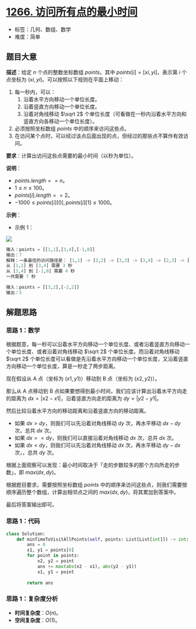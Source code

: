 # [1266. 访问所有点的最小时间](https://leetcode.cn/problems/minimum-time-visiting-all-points/)

- 标签：几何、数组、数学
- 难度：简单

## 题目大意

**描述**：给定 $n$ 个点的整数坐标数组 $points$。其中 $points[i] = [xi, yi]$，表示第 $i$ 个点坐标为 $(xi, yi)$。可以按照以下规则在平面上移动：

1. 每一秒内，可以：
   1. 沿着水平方向移动一个单位长度。
   2. 沿着竖直方向移动一个单位长度。
   3. 沿着对角线移动 $\sqrt 2$ 个单位长度（可看做在一秒内沿着水平方向和竖直方向各移动一个单位长度）。
2. 必须按照坐标数组 $points$ 中的顺序来访问这些点。
3. 在访问某个点时，可以经过该点后面出现的点，但经过的那些点不算作有效访问。

**要求**：计算出访问这些点需要的最小时间（以秒为单位）。

**说明**：

- $points.length == n$。
- $1 \le n \le 100$。
- $points[i].length == 2$。
- $-1000 \le points[i][0], points[i][1] \le 1000$。

**示例**：

- 示例 1：

![](https://assets.leetcode-cn.com/aliyun-lc-upload/uploads/2019/11/24/1626_example_1.png)

```Python
输入：points = [[1,1],[3,4],[-1,0]]
输出：7
解释：一条最佳的访问路径是： [1,1] -> [2,2] -> [3,3] -> [3,4] -> [2,3] -> [1,2] -> [0,1] -> [-1,0]   
从 [1,1] 到 [3,4] 需要 3 秒 
从 [3,4] 到 [-1,0] 需要 4 秒
一共需要 7 秒
```

```Python
输入：points = [[3,2],[-2,2]]
输出：5
```

## 解题思路

### 思路 1：数学

根据题意，每一秒可以沿着水平方向移动一个单位长度、或者沿着竖直方向移动一个单位长度、或者沿着对角线移动 $\sqrt 2$ 个单位长度。而沿着对角线移动 $\sqrt 2$ 个单位长度可以看做是先沿着水平方向移动一个单位长度，又沿着竖直方向移动一个单位长度，算是一秒走了两步距离。

现在假设从 A 点（坐标为 $(x1, y1)$）移动到 B 点（坐标为 $(x2, y2)$）。

那么从 A 点移动到 B 点如果要想得到最小时间，我们应该计算出沿着水平方向走的距离为 $dx = |x2 - x1|$，沿着竖直方向走的距离为 $dy = |y2 - y1|$。

然后比较沿着水平方向的移动距离和沿着竖直方向的移动距离。

- 如果 $dx > dy$，则我们可以先沿着对角线移动 $dy$ 次，再水平移动 $dx - dy$ 次，总共 $dx$ 次。
- 如果 $dx == dy$，则我们可以直接沿着对角线移动 $dx$ 次，总共 $dx$ 次。
- 如果 $dx < dy$，则我们可以先沿着对角线移动 $dx$ 次，再水平移动 $dy - dx$ 次，，总共 $dy$ 次。

根据上面观察可以发现：最小时间取决于「走的步数较多的那个方向所走的步数」，即 $max(dx, dy)$。

根据题目要求，需要按照坐标数组 $points$ 中的顺序来访问这些点，则我们需要按顺序遍历整个数组，计算出相邻点之间的 $max(dx, dy)$，将其累加到答案中。

最后将答案输出即可。

### 思路 1：代码

```Python
class Solution:
    def minTimeToVisitAllPoints(self, points: List[List[int]]) -> int:
        ans = 0
        x1, y1 = points[0]
        for point in points:
            x2, y2 = point
            ans += max(abs(x2 - x1), abs(y2 - y1))
            x1, y1 = point
        
        return ans    
```

### 思路 1：复杂度分析

- **时间复杂度**：$O(n)$。
- **空间复杂度**：$O(1)$。
